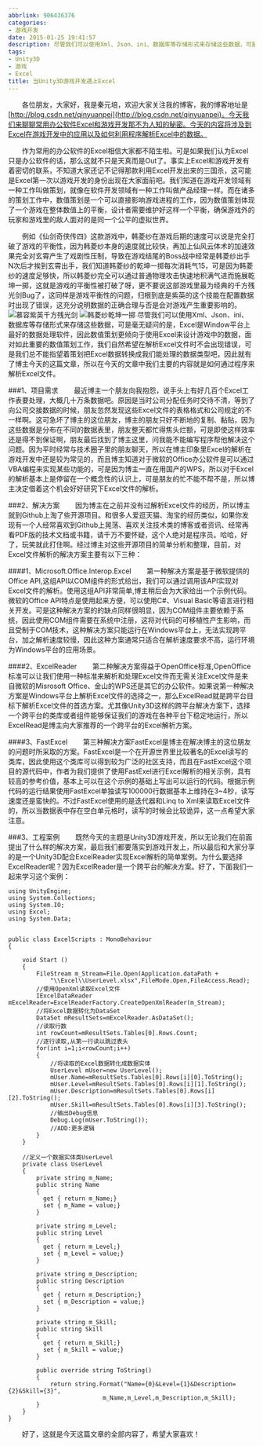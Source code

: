 ```yaml
---
abbrlink: 906436376
categories:
- 游戏开发
date: 2015-01-25 19:41:57
description: 尽管我们可以使用Xml、Json、ini、数据库等存储形式来存储这些数据，可是毫无疑问的是，Excel是Window平台上最好的数据处理软件，因此数值策划更倾向于使用Excel来设计游戏中的数据，面对如此重要的数值策划工作，我们自然希望在解析Excel文件时不会出现错误，可是我们总不能指望着策划把Excel数据转换成我们能处理的数据类型吧，因此就有了博主今天的这篇文章，所以在今天的文章中我们主要的内容就是如何通过程序来解析Excel文件
tags:
- Unity3D
- 游戏
- Excel
title: 当Unity3D游戏开发遇上Excel
---
```


&emsp;&emsp;各位朋友，大家好，我是秦元培，欢迎大家关注我的博客，我的博客地址是[http://blog.csdn.net/qinyuanpei](http://blog.csdn.net/qinyuanpei)。今天我们来聊聊常用办公软件Excel和游戏开发那不为人知的秘密。今天的内容将涉及到Excel在游戏开发中的应用以及如何利用程序解析Excel中的数据。

<!--more-->

&emsp;&emsp;作为常用的办公软件的Excel相信大家都不陌生啦。可是如果我们认为Excel只是办公软件的话，那么这就不只是天真而是Out了。事实上Excel和游戏开发有着密切的联系，不知道大家还记不记得那款利用Excel开发出来的三国杀，这可能是Excel第一次以游戏开发的身份出现在大家面前吧。我们知道在游戏开发领域有一种工作叫做策划，就像在软件开发领域有一种工作叫做产品经理一样。而在诸多的策划工作中，数值策划是一个可以直接影响游戏进程的工作，因为数值策划体现了一个游戏在整体数值上的平衡，设计者需要维护好这样一个平衡，确保游戏外的玩家和游戏里的敌人面对的是同一个公平的虚拟世界。

&emsp;&emsp;例如《仙剑奇侠传四》这款游戏中，韩菱纱在游戏后期的速度可以说是完全打破了游戏的平衡性，因为韩菱纱本身的速度就比较快，再加上仙风云体术的加速效果完全对玄霄产生了戏剧性压制，导致在游戏结尾的Boss战中经常是韩菱纱出手N次后才挨到玄霄出手，我们知道韩菱纱的乾坤一掷每次消耗气15，可是因为韩菱纱的速度足够快，所以韩菱纱完全可以通过普通物理攻击快速地积满气进而施展乾坤一掷，这就是游戏的平衡性被打破了呀，更不要说这部游戏里最为经典的千方残光剑Bug了，这同样是游戏平衡性的问题，归根到底是紫英的这个技能在配置数据时出现了错误，这充分说明数据的正确合理与否是会对游戏产生重要影响的。
<img src="http://img.blog.csdn.net/20150303100456547" alt="慕容紫英千方残光剑"/>
<img src="http://img.blog.csdn.net/20150303100419825" alt="韩菱纱乾坤一掷"/>
尽管我们可以使用Xml、Json、ini、数据库等存储形式来存储这些数据，可是毫无疑问的是，Excel是Window平台上最好的数据处理软件，因此数值策划更倾向于使用Excel来设计游戏中的数据，面对如此重要的数值策划工作，我们自然希望在解析Excel文件时不会出现错误，可是我们总不能指望着策划把Excel数据转换成我们能处理的数据类型吧，因此就有了博主今天的这篇文章，所以在今天的文章中我们主要的内容就是如何通过程序来解析Excel文件。

###1、项目需求
&emsp;&emsp;最近博主一个朋友向我抱怨，说手头上有好几百个Excel工作表要处理，大概几十万条数据吧。原因是当时公司分配任务时交待不清，等到了向公司交接数据的时候，朋友忽然发现这些Excel文件的表格格式和公司规定的不一样啊。这可急坏了博主的这位朋友，博主的朋友只好不断地的复制、黏贴，因为这些数据是分布在不同的数据表里，朋友整天都忙得焦头烂额，可是即使这样效率还是得不到保证啊，朋友最后找到了博主这里，问我能不能编写程序帮他解决这个问题。因为平时经常与技术圈子里的朋友聊天，所以在博主印象里Excel的解析在游戏开发中还是较为常见的，而且博主知道对于微软的Office办公软件是可以通过VBA编程来实现某些功能的，可是因为博主一直在用国产的WPS，所以对于Excel的解析基本上是停留在一个概念性的认识上，可是朋友的忙不能不帮不是，所以博主决定借着这个机会好好研究下Excel文件的解析。

###2、解决方案
&emsp;&emsp;因为博主在之前并没有过解析Excel文件的经历，所以博主就到Github上淘了些开源项目。和很多人爱逛天猫、淘宝的经历类似，如果你发现有一个人经常喜欢到Github上晃荡、喜欢关注技术类的博客或者资讯、经常再看PDF版的技术文档或书籍，请千万不要怀疑，这个人绝对是程序员。哈哈，好了，玩笑就此打住啊。经过博主对这些开源项目的简单分析和整理，目前，对Excel文件解析的解决方案主要有以下三种：

####1、Microsoft.Office.Interop.Excel
&emsp;&emsp;第一种解决方案是基于微软提供的Office API,这组API以COM组件的形式给出，我们可以通过调用该API实现对Excel文件的解析。使用这组API非常简单,博主稍后会为大家给出一个示例代码。微软的Office API特点是使用起来方便，可以使用C#、Visual Basic等语言进行相关开发。可是这种解决方案的的缺点同样很明显，因为COM组件主要依赖于系统，因此使用COM组件需要在系统中注册，这将对代码的可移植性产生影响，而且受制于COM技术，这种解决方案只能运行在Windows平台上，无法实现跨平台，加之解析速度较慢，因此这种方案通常只适合在解析速度要求不高，运行环境为Windows平台的应用场景。

####2、ExcelReader
&emsp;&emsp;第二种解决方案得益于OpenOffice标准,OpenOffice标准可以让我们使用一种标准来解析和处理Excel文件而无需关注Excel文件是来自微软的Misrosoft Office、金山的WPS还是其它的办公软件。如果说第一种解决方案是Windows平台上解析Excel文件的选择之一，那么ExcelRead就是跨平台目标下解析Excel文件的首选方案。尤其像Unity3D这样的跨平台解决方案下，选择一个跨平台的类库或者组件能够保证我们的游戏在各种平台下稳定地运行，所以ExcelRead是博主向大家推荐的一个跨平台的Excel解析方案。

####3、FastExcel
&emsp;&emsp;第三种解决方案FastExcel是博主在解决博主的这位朋友的问题时所采取的方案。FastExcel是一个在开源世界里比较著名的Excel读写的类库，因此使用这个类库可以得到较为广泛的社区支持，而且在FastExcel这个项目的源代码中，作者为我们提供了使用FastExel进行Excel解析的相关示例，具有较高的参考价值，基本上可以在这个示例的基础上写出可以运行的代码。根据示例代码的运行结果使用FastExcel单独读写100000行数据基本上维持在3~4秒，读写速度还是蛮快的。不过FastExcel使用的是迭代器和Linq to Xml来读取Excel文件的，所以当数据表中存在空白单元格时，读写的时候会比较诡异，这一点希望大家注意。

###3、工程案例
&emsp;&emsp;既然今天的主题是Unity3D游戏开发，所以无论我们在前面提出了什么样的解决方案，最后我们都要落实到游戏开发上，所以最后和大家分享的是一个Unity3D配合ExcelReader实现Excel解析的简单案例。为什么要选择ExcelReader呢？因为ExcelReader是一个跨平台的解决方案。好了，下面我们一起来学习这个案例：
```
using UnityEngine;
using System.Collections;
using System.IO;
using Excel;
using System.Data;


public class ExcelScripts : MonoBehaviour 
{

	void Start () 
	{
		FileStream m_Stream=File.Open(Application.dataPath + 
			"\\Excel\\UserLevel.xlsx",FileMode.Open,FileAccess.Read);
		//使用OpenXml读取Excel文件
		IExcelDataReader mExcelReader=ExcelReaderFactory.CreateOpenXmlReader(m_Stream);
		//将Excel数据转化为DataSet
		DataSet mResultSets=mExcelReader.AsDataSet();
		//读取行数
		int rowCount=mResultSets.Tables[0].Rows.Count;
		//逐行读取,从第一行读以跳过表头
		for(int i=1;i<rowCount;i++)
		{
			//将读取的Excel数据转化成数据实体
			UserLevel mUser=new UserLevel();
			mUser.Name=mResultSets.Tables[0].Rows[i][0].ToString();
			mUser.Level=mResultSets.Tables[0].Rows[i][1].ToString();
			mUser.Description=mResultSets.Tables[0].Rows[i][2].ToString();
			mUser.Skill=mResultSets.Tables[0].Rows[i][3].ToString();
			//输出Debug信息
			Debug.Log(mUser.ToString());
			//ADD:更多逻辑
		}
	}

	//定义一个数据实体类UserLevel
	private class UserLevel
	{
		private string m_Name;
		public string Name 
		{
		  get { return m_Name;}
		  set { m_Name = value;}
		}

		private string m_Level;
		public string Level 
		{
		  get {	return m_Level;}
		  set {	m_Level = value;}
		}

		private string m_Description;
		public string Description 
		{
		  get { return m_Description;}
		  set { m_Description = value;}
		}

		private string m_Skill;
		public string Skill 
		{
		  get {	return m_Skill;}		
		  set {	m_Skill = value;}
		}

		public override string ToString()
		{
			return string.Format("Name={0}&Level={1}&Description={2}&Skill={3}",
			               m_Name,m_Level,m_Description,m_Skill);
		}
	}
}

```
&emsp;&emsp;好了，这就是今天这篇文章的全部内容了，希望大家喜欢！